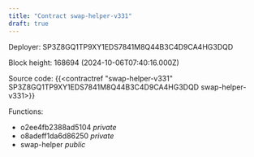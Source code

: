 ```yaml
---
title: "Contract swap-helper-v331"
draft: true
---
```

Deployer: SP3Z8GQ1TP9XY1EDS7841M8Q44B3C4D9CA4HG3DQD


 



Block height: 168694 (2024-10-06T07:40:16.000Z)

Source code: {{<contractref "swap-helper-v331" SP3Z8GQ1TP9XY1EDS7841M8Q44B3C4D9CA4HG3DQD swap-helper-v331>}}

Functions:

* o2ee4fb2388ad5104 _private_
* o8adeff1da6d86250 _private_
* swap-helper _public_
